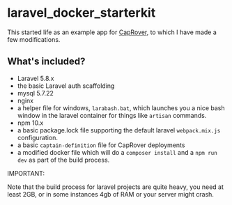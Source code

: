 # laravel_docker_starterkit

This started life as an example app for [CapRover](https://github.com/caprover/caprover), to which I have made a few modifications.

## What's included?

- Laravel 5.8.x
- the basic Laravel auth scaffolding
- mysql 5.7.22
- nginx
- a helper file for windows, `larabash.bat`, which launches you a nice bash window in the laravel container for things like `artisan` commands.
- npm 10.x
- a basic package.lock file supporting the default laravel `webpack.mix.js` configuration.
- a basic `captain-definition` file for CapRover deployments
- a modified docker file which will do a `composer install` and a `npm run dev` as part of the build process.


IMPORTANT:

Note that the build process for laravel projects are quite heavy, you need at least 2GB, or in some instances 4gb of RAM or your server might crash.

